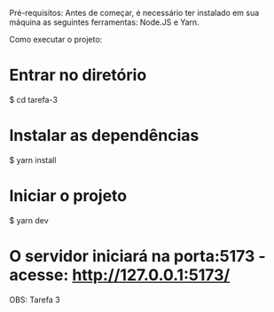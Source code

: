 Pré-requisitos:
Antes de começar, é necessário ter instalado em sua máquina as seguintes ferramentas: Node.JS e Yarn. 

Como executar o projeto:
# Entrar no diretório
  $ cd tarefa-3

  # Instalar as dependências
  $ yarn install

  # Iniciar o projeto
  $ yarn dev

  # O servidor iniciará na porta:5173 - acesse: http://127.0.0.1:5173/

OBS: Tarefa 3